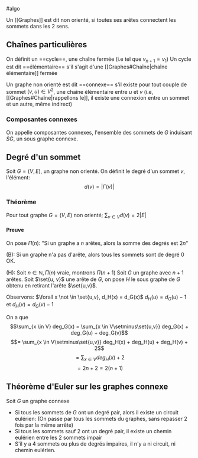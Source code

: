 #algo

Un [[Graphes]] est dit non orienté, si toutes ses arêtes connectent les sommets dans les 2 sens.

## Chaînes particulières

On définit un ==cycle==, une chaîne fermée (i.e tel que $v_{n+1} = v_1$)
Un cycle est dit ==élémentaire== s'il s'agit d'une [[Graphes#Chaîne|chaîne élémentaire]] fermée

Un graphe non orienté est dit ==connexe== s'il existe pour tout couple de sommet $(v, u) \in V^2$, une chaîne élémentaire entre $u$ et $v$ (i.e, [[Graphes#Chaîne|rappellons le]], il existe une connexion entre un sommet et un autre, même indirect)

### Composantes connexes
On appelle composantes connexes, l'ensemble des sommets de $G$ induisant $SG$, un sous graphe connexe.

## Degré d'un sommet
Soit $G = (V, E)$, un graphe non orienté.
On définit le degré d'un sommet $v$, l'élément:
$$d(v) = |\Gamma(v)|$$
### Théorème
Pour tout graphe $G = (V, E)$ non orienté; $\sum_{v \in V} d(v) = 2|E|$

#### Preuve
On pose $\Pi(n):$ "Si un graphe a $n$ arêtes, alors la somme des degrés est $2n$"

(B): Si un graphe n'a pas d'arête, alors tous les sommets sont de degré $0$ OK.

(H): Soit $n \in \mathbb N, \Pi(n)$ vraie, montrons $\Pi(n+1)$
Soit $G$ un graphe avec $n+1$ arêtes. Soit $\set{u, v}$ une arête de $G$, on pose $H$ le sous graphe de $G$ obtenu en retirant l'arête $\set{u,v}$.

Observons: 
$\forall x \not \in \set{u,v}, d_H(x) = d_G(x)$
$d_H(u) = d_G(u) -1$ et $d_H(v) = d_G(v) -1$

On a que
$$\sum_{x \in V} deg_G(x) = \sum_{x \in V\setminus\set{u,v}} deg_G(x) + deg_G(u) + deg_G(v)$$
$$= \sum_{x \in V\setminus\set{u,v}} deg_H(x) + deg_H(u) + deg_H(v) + 2$$
$$= \sum_{x \in V} deg_H(x) + 2$$
$$= 2n +2 = 2(n+1)$$
$$\tag*{$\blacksquare$}$$

## Théorème d'Euler sur les graphes connexe

Soit $G$ un graphe connexe
- Si tous les sommets de $G$ ont un degré pair, alors il existe un circuit eulérien: (On passe par tous les sommets du graphes, sans repasser 2 fois par la même arrête)
- Si tous les sommets sauf 2 ont un degré pair, il existe un chemin eulérien entre les 2 sommets impair
- S'il y a 4 sommets ou plus de degrés impaires, il n'y a ni circuit, ni chemin eulérien.